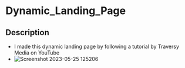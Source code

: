 # Dynamic_Landing_Page
## Description
+ I made this dynamic landing page by following a tutorial by Traversy Media on YouTube
+ ![Screenshot 2023-05-25 125206](https://github.com/Psyren05/Dynamic_Landing_Page/assets/124075057/f431cc5b-4b67-4fe8-adac-4852bc0e29ea)
